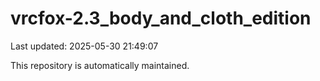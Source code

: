 # vrcfox-2.3_body_and_cloth_edition

Last updated: 2025-05-30 21:49:07

This repository is automatically maintained.
